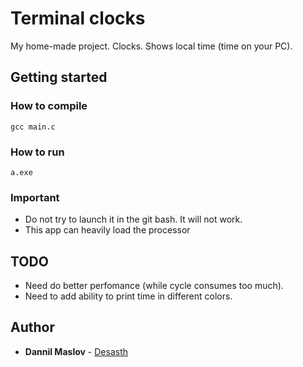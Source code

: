 # Terminal clocks

My home-made project. Clocks. Shows local time (time on your PC).

## Getting started

### How to compile
    gcc main.c
### How to run
    a.exe
### Important
 * Do not try to launch it in the git bash. It will not work.
 * This app can heavily load the processor

## TODO
 * Need do better perfomance (while cycle consumes too much).
 * Need to add ability to print time in different colors.

## Author
  - **Dannil Maslov** -
    [Desasth](https://github.com/Desasth)
